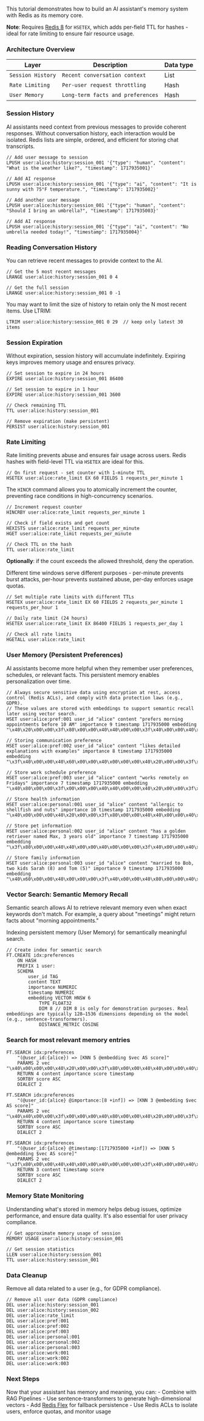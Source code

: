 This tutorial demonstrates how to build an AI assistant's memory system with Redis as its memory core.

**Note**: Requires [Redis 8](https://hub.docker.com/_/redis/tags) for `HSETEX`, which adds per-field TTL for hashes - ideal for rate limiting to ensure fair resource usage.

### Architecture Overview
| Layer | Description | Data type |
| ---------- | ---------- | ---------- |
| `Session History`| `Recent conversation context` | List |
| `Rate Limiting` | `Per-user request throttling` | Hash |
| `User Memory` | `Long-term facts and preferences` | Hash |

### Session History
AI assistants need context from previous messages to provide coherent responses. Without conversation history, each interaction would be isolated. Redis lists are simple, ordered, and efficient for storing chat transcripts.

```redis:[run_confirmation=true] Store conversation history
// Add user message to session
LPUSH user:alice:history:session_001 '{"type": "human", "content": "What is the weather like?", "timestamp": 1717935001}'

// Add AI response
LPUSH user:alice:history:session_001 '{"type": "ai", "content": "It is sunny with 75°F temperature.", "timestamp": 1717935002}'

// Add another user message
LPUSH user:alice:history:session_001 '{"type": "human", "content": "Should I bring an umbrella?", "timestamp": 1717935003}'

// Add AI response
LPUSH user:alice:history:session_001 '{"type": "ai", "content": "No umbrella needed today!", "timestamp": 1717935004}'
```
### Reading Conversation History
You can retrieve recent messages to provide context to the AI.

```redis:[run_confirmation=no] Read conversation history
// Get the 5 most recent messages
LRANGE user:alice:history:session_001 0 4

// Get the full session
LRANGE user:alice:history:session_001 0 -1
```
You may want to limit the size of history to retain only the N most recent items. Use LTRIM:
```redis:[run_confirmation=yes] Read conversation history
LTRIM user:alice:history:session_001 0 29  // keep only latest 30 items
```

### Session Expiration
Without expiration, session history will accumulate indefinitely. Expiring keys improves memory usage and ensures privacy.

```redis:[run_confirmation=true] Session expiration
// Set session to expire in 24 hours
EXPIRE user:alice:history:session_001 86400

// Set session to expire in 1 hour
EXPIRE user:alice:history:session_001 3600

// Check remaining TTL
TTL user:alice:history:session_001

// Remove expiration (make persistent)
PERSIST user:alice:history:session_001
```

### Rate Limiting
Rate limiting prevents abuse and ensures fair usage across users. Redis hashes with field-level TTL via `HSETEX` are ideal for this.

```redis:[run_confirmation=true] Initialize Rate Limiting
// On first request - set counter with 1-minute TTL
HSETEX user:alice:rate_limit EX 60 FIELDS 1 requests_per_minute 1
```

The `HINCR` command allows you to atomically increment the counter, preventing race conditions in high-concurrency scenarios.

```redis:[run_confirmation=true] Increment Requests
// Increment request counter
HINCRBY user:alice:rate_limit requests_per_minute 1

// Check if field exists and get count
HEXISTS user:alice:rate_limit requests_per_minute
HGET user:alice:rate_limit requests_per_minute

// Check TTL on the hash
TTL user:alice:rate_limit
```
**Optionally**: if the count exceeds the allowed threshold, deny the operation.

Different time windows serve different purposes - per-minute prevents burst attacks, per-hour prevents sustained abuse, per-day enforces usage quotas.
```redis:[run_confirmation=true] Rate Limiting with Different Time Windows
// Set multiple rate limits with different TTLs
HSETEX user:alice:rate_limit EX 60 FIELDS 2 requests_per_minute 1 requests_per_hour 1

// Daily rate limit (24 hours)
HSETEX user:alice:rate_limit EX 86400 FIELDS 1 requests_per_day 1

// Check all rate limits
HGETALL user:alice:rate_limit
```

### User Memory (Persistent Preferences)
AI assistants become more helpful when they remember user preferences, schedules, or relevant facts. This persistent memory enables personalization over time.

```redis:[run_confirmation=true] Store User Preferences
// Always secure sensitive data using encryption at rest, access control (Redis ACLs), and comply with data protection laws (e.g., GDPR).
// These values are stored with embeddings to support semantic recall later using vector search.
HSET user:alice:pref:001 user_id "alice" content "prefers morning appointments before 10 AM" importance 9 timestamp 1717935000 embedding "\x40\x20\x00\x00\x3f\x80\x00\x00\x40\x40\x00\x00\x3f\x40\x00\x00\x40\x60\x00\x00\x40\x00\x00\x00\x3f\x00\x00\x00\x40\x80\x00\x00"

// Storing communication preference
HSET user:alice:pref:002 user_id "alice" content "likes detailed explanations with examples" importance 8 timestamp 1717935000 embedding "\x3f\x40\x00\x00\x40\x60\x00\x00\x40\x00\x00\x00\x40\x20\x00\x00\x3f\x80\x00\x00\x40\x40\x00\x00\x40\x80\x00\x00\x3f\x00\x00\x00"

// Store work schedule preference
HSET user:alice:pref:003 user_id "alice" content "works remotely on Fridays" importance 7 timestamp 1717935000 embedding "\x40\x80\x00\x00\x3f\x00\x00\x00\x40\x40\x00\x00\x40\x20\x00\x00\x3f\x80\x00\x00\x40\x60\x00\x00\x40\x00\x00\x00\x3f\x40\x00\x00"

// Store health information
HSET user:alice:personal:001 user_id "alice" content "allergic to shellfish and nuts" importance 10 timestamp 1717935000 embedding "\x40\x00\x00\x00\x40\x20\x00\x00\x3f\x80\x00\x00\x40\x40\x00\x00\x40\x60\x00\x00\x3f\x40\x00\x00\x40\x80\x00\x00\x3f\x00\x00\x00"

// Store pet information
HSET user:alice:personal:002 user_id "alice" content "has a golden retriever named Max, 3 years old" importance 7 timestamp 1717935000 embedding "\x3f\x80\x00\x00\x40\x40\x00\x00\x40\x00\x00\x00\x3f\x40\x00\x00\x40\x80\x00\x00\x40\x20\x00\x00\x3f\x00\x00\x00\x40\x60\x00\x00"

// Store family information
HSET user:alice:personal:003 user_id "alice" content "married to Bob, two kids Sarah (8) and Tom (5)" importance 9 timestamp 1717935000 embedding "\x40\x60\x00\x00\x40\x00\x00\x00\x3f\x40\x00\x00\x40\x80\x00\x00\x40\x20\x00\x00\x3f\x80\x00\x00\x40\x40\x00\x00\x3f\x00\x00\x00"
```

### Vector Search: Semantic Memory Recall
Semantic search allows AI to retrieve relevant memory even when exact keywords don't match. For example, a query about "meetings" might return facts about "morning appointments."

Indexing persistent memory (User Memory) for semantically meaningful search.

```redis:[run_confirmation=true] Create a Vector Index
// Create index for semantic search
FT.CREATE idx:preferences
    ON HASH
    PREFIX 1 user:
    SCHEMA
        user_id TAG
        content TEXT
        importance NUMERIC
        timestamp NUMERIC
        embedding VECTOR HNSW 6
            TYPE FLOAT32
            DIM 8 // DIM 8 is only for demonstration purposes. Real embeddings are typically 128–1536 dimensions depending on the model (e.g., sentence-transformers).
            DISTANCE_METRIC COSINE
```

### Search for most relevant memory entries

```redis:[run_confirmation=false] Find Top 5 Most Relevant User Memory Items
FT.SEARCH idx:preferences 
    "(@user_id:{alice}) => [KNN 5 @embedding $vec AS score]" 
    PARAMS 2 vec "\x40\x00\x00\x00\x40\x20\x00\x00\x3f\x80\x00\x00\x40\x40\x00\x00\x40\x60\x00\x00\x3f\x40\x00\x00\x40\x80\x00\x00\x3f\x00\x00\x00"
    RETURN 4 content importance score timestamp
    SORTBY score ASC
    DIALECT 2
```

```redis:[run_confirmation=false] Search High-Importance Items Only
FT.SEARCH idx:preferences
    "(@user_id:{alice} @importance:[8 +inf]) => [KNN 3 @embedding $vec AS score]"
    PARAMS 2 vec "\x40\x40\x00\x00\x3f\x00\x00\x00\x40\x80\x00\x00\x40\x20\x00\x00\x3f\x80\x00\x00\x40\x60\x00\x00\x40\x00\x00\x00\x3f\x40\x00\x00"
    RETURN 4 content importance score timestamp
    SORTBY score ASC
    DIALECT 2
```
```redis:[run_confirmation=false] Search Recent User Memories
FT.SEARCH idx:preferences
    "(@user_id:{alice} @timestamp:[1717935000 +inf]) => [KNN 5 @embedding $vec AS score]"
    PARAMS 2 vec "\x3f\x80\x00\x00\x40\x40\x00\x00\x40\x00\x00\x00\x3f\x40\x00\x00\x40\x80\x00\x00\x40\x20\x00\x00\x3f\x00\x00\x00\x40\x60\x00\x00"
    RETURN 3 content timestamp score
    SORTBY score ASC
    DIALECT 2
```

### Memory State Monitoring
Understanding what's stored in memory helps debug issues, optimize performance, and ensure data quality. It's also essential for user privacy compliance.
```redis:[run_confirmation=false] Monitor user sessions
// Get approximate memory usage of session
MEMORY USAGE user:alice:history:session_001

// Get session statistics
LLEN user:alice:history:session_001
TTL user:alice:history:session_001
```
### Data Cleanup
Remove all data related to a user (e.g., for GDPR compliance).

```redis:[run_confirmation=true] Delete user data
// Remove all user data (GDPR compliance)
DEL user:alice:history:session_001
DEL user:alice:history:session_002
DEL user:alice:rate_limit
DEL user:alice:pref:001
DEL user:alice:pref:002
DEL user:alice:pref:003
DEL user:alice:personal:001
DEL user:alice:personal:002
DEL user:alice:personal:003
DEL user:alice:work:001
DEL user:alice:work:002
DEL user:alice:work:003
```

### Next Steps
Now that your assistant has memory and meaning, you can:
    - Combine with RAG Pipelines
    - Use sentence-transformers to generate high-dimensional vectors
    - Add [Redis Flex](https://redis.io/solutions/flex/?utm_source=redisinsight&utm_medium=app&utm_campaign=tutorials) for fallback persistence
    - Use Redis ACLs to isolate users, enforce quotas, and monitor usage
